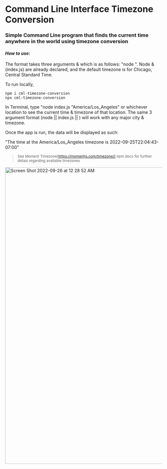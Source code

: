 # Command Line Interface Timezone Conversion

### Simple Command Line program that finds the current time anywhere in the world using timezone conversion

#### **_How to use:_**

The format takes three arguments & which is as follows: "node <script-file> <timezone>". Node & <script-file> (index.js) are already declared, and the default timezone is for Chicago, Central Standard Time.

To run locally,

```
npm i cml-timezone-conversion
npx cml-timezone-conversion
```

In Terminal, type "node index.js "America/Los_Angeles" or whichever location to see the current time & timezone of that location. The same 3 argument format (node || index.js || <timezone>) will work with any major city & timezone.

Once the app is run, the data will be displayed as such:

"The time at the America/Los_Angeles timezone is 2022-09-25T22:04:43-07:00"

> <sub>See Moment Timezone[https://momentjs.com/timezone/] npm docs for further detais regarding avaliable timezones</sub>

<img width="956" alt="Screen Shot 2022-09-26 at 12 28 52 AM" src="https://user-images.githubusercontent.com/104343338/192200196-385e0085-f74d-4caf-a517-63a5097010bd.png">
